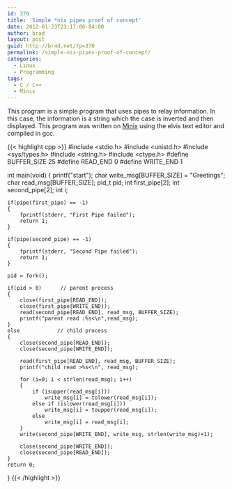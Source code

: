 ```yaml
---
id: 370
title: 'Simple *nix pipes proof of concept'
date: 2012-01-23T23:17:06-04:00
author: brad
layout: post
guid: http://br4d.net/?p=370
permalink: /simple-nix-pipes-proof-of-concept/
categories:
  - Linux
  - Programming
tags:
  - C / C++
  - Minix
---
```

This program is a simple program that uses pipes to relay information. In this case, the information is a string which the case is inverted and then displayed. This program was written on [Minix](http://www.minix3.org/) using the elvis text editor and compiled in gcc.

{{< highlight cpp >}}
#include <stdio.h>
#include <unistd.h>
#include <sys/types.h>
#include <string.h>
#include <ctype.h>
#define BUFFER_SIZE 25
#define READ_END 0
#define WRITE_END 1

int main(void)
{
    printf("start");
    char write_msg[BUFFER_SIZE] = "Greetings";
    char read_msg[BUFFER_SIZE];
    pid_t pid;
    int first_pipe[2];
    int second_pipe[2];
    int i;

    if(pipe(first_pipe) == -1)
    {
        fprintf(stderr, "First Pipe failed");
        return 1;
    }

    if(pipe(second_pipe) == -1)
    {
        fprintf(stderr, "Second Pipe failed");
        return 1;
    }

    pid = fork();

    if(pid > 0)      // parent process
    {
        close(first_pipe[READ_END]);
        close(first_pipe[WRITE_END]);
        read(second_pipe[READ_END], read_msg, BUFFER_SIZE);
        printf("parent read :%s<\n",read_msg);
    }
    else            // child process
    {
        close(second_pipe[READ_END]);
        close(second_pipe[WRITE_END]);

        read(first_pipe[READ_END], read_msg, BUFFER_SIZE);
        printf("child read >%s<\n", read_msg);

        for (i=0; i < strlen(read_msg); i++)
        {
            if (isupper(read_msg[i]))
                write_msg[i] = tolower(read_msg[i]);
            else if (islower(read_msg[i]))
                write_msg[i] = toupper(read_msg[i]);
            else
                write_msg[i] = read_msg[i];
        }
        write(second_pipe[WRITE_END], write_msg, strlen(write_msg)+1);

        close(second_pipe[WRITE_END]);
        close(second_pipe[READ_END]);
    }
    return 0;
}
{{< /highlight >}}
